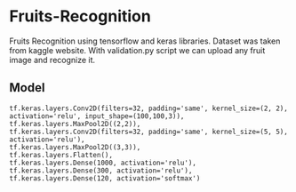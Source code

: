 # Fruits-Recognition
Fruits Recognition using tensorflow and keras libraries. Dataset was taken from kaggle website. With validation.py script we can upload any fruit image and recognize it.

## Model 
    tf.keras.layers.Conv2D(filters=32, padding='same', kernel_size=(2, 2), activation='relu', input_shape=(100,100,3)),
    tf.keras.layers.MaxPool2D((2,2)),
    tf.keras.layers.Conv2D(filters=32, padding='same', kernel_size=(5, 5), activation='relu'),
    tf.keras.layers.MaxPool2D((3,3)),
    tf.keras.layers.Flatten(),
    tf.keras.layers.Dense(1000, activation='relu'),
    tf.keras.layers.Dense(300, activation='relu'),
    tf.keras.layers.Dense(120, activation='softmax')
